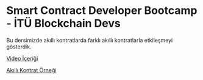 # Smart Contract Developer Bootcamp - İTÜ Blockchain Devs

Bu dersimizde akıllı kontratlarda farklı akıllı kontratlarla etkileşmeyi gösterdik.

[Video İçeriği](https://www.youtube.com/watch?v=BWC-Rlkjs54&list=PLby2HXktGwN4Cof_6a8YwlMrboX8-hs73&index=15)

[Akıllı Kontrat Örneği](./Interact.sol)